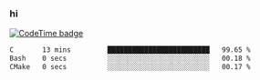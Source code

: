 ### hi  


<!--
**passer12/passer12** is a ✨ _special_ ✨ repository because its `README.md` (this file) appears on your GitHub profile.

Here are some ideas to get you started:

- 🔭 I’m currently working on ...
- 🌱 I’m currently learning ...
- 👯 I’m looking to collaborate on ...
- 🤔 I’m looking for help with ...
- 💬 Ask me about ...
- 📫 How to reach me: ...
- 😄 Pronouns: ...
- ⚡ Fun fact: ...
-->
<!--[![Top Langs](https://github-readme-stats.vercel.app/api/top-langs/?username=passer12&show_icons=true&theme=radical&count_private=true)](https://github.com/anuraghazra/github-readme-stats)-->
<!--[![Anurag's GitHub stats](https://github-readme-stats.vercel.app/api?username=passer12&show_icons=true&theme=radical&count_private=true)](https://github.com/anuraghazra/github-readme-stats)-->


[![CodeTime badge](https://img.shields.io/endpoint?style=social&url=https%3A%2F%2Fapi.codetime.dev%2Fshield%3Fid%3D20950%26project%3D%26in%3D0)](https://codetime.dev)

<!--START_SECTION:waka-->

```txt
C       13 mins         █████████████████████████   99.65 %
Bash    0 secs          ░░░░░░░░░░░░░░░░░░░░░░░░░   00.18 %
CMake   0 secs          ░░░░░░░░░░░░░░░░░░░░░░░░░   00.17 %
```

<!--END_SECTION:waka-->

